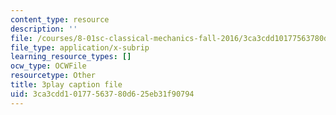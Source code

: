 ```yaml
---
content_type: resource
description: ''
file: /courses/8-01sc-classical-mechanics-fall-2016/3ca3cdd10177563780d625eb31f90794_PKOhhK7kPi4.vtt
file_type: application/x-subrip
learning_resource_types: []
ocw_type: OCWFile
resourcetype: Other
title: 3play caption file
uid: 3ca3cdd1-0177-5637-80d6-25eb31f90794
---
```

